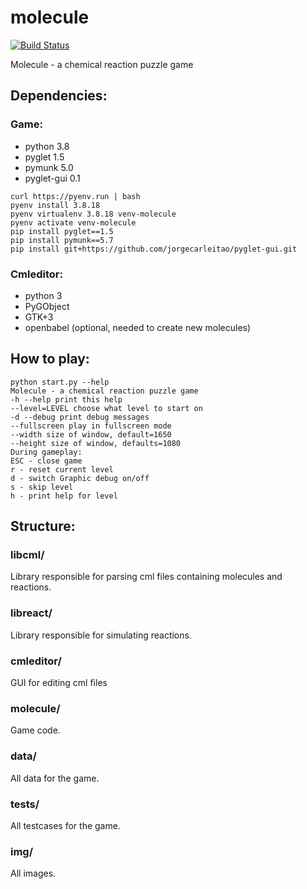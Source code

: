 molecule
========

[![Build Status](https://travis-ci.org/Norberg/molecule.svg?branch=master)](https://travis-ci.org/Norberg/molecule)

Molecule - a chemical reaction puzzle game

Dependencies:
-------
### Game:
* python 3.8
* pyglet 1.5
* pymunk 5.0
* pyglet-gui 0.1
```
curl https://pyenv.run | bash
pyenv install 3.8.18
pyenv virtualenv 3.8.18 venv-molecule
pyenv activate venv-molecule
pip install pyglet==1.5
pip install pymunk==5.7
pip install git+https://github.com/jorgecarleitao/pyglet-gui.git
```

### Cmleditor:
* python 3
* PyGObject
* GTK+3
* openbabel (optional, needed to create new molecules)

How to play:
---------
    python start.py --help
    Molecule - a chemical reaction puzzle game
    -h --help print this help
    --level=LEVEL choose what level to start on
    -d --debug print debug messages
    --fullscreen play in fullscreen mode
    --width size of window, default=1650
    --height size of window, defaults=1080
    During gameplay:
    ESC - close game
    r - reset current level
    d - switch Graphic debug on/off
    s - skip level
    h - print help for level

Structure:
-------
### libcml/
Library responsible for parsing cml files containing molecules and reactions.

### libreact/
Library responsible for simulating reactions.

### cmleditor/
GUI for editing cml files

### molecule/
Game code.

### data/
All data for the game.

### tests/
All testcases for the game.

### img/
All images.
